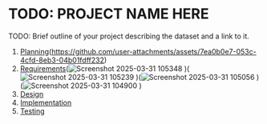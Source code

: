 # TODO: PROJECT NAME HERE

TODO: Brief outline of your project describing the dataset and a link to it.

1. [Planning](https://github.com/user-attachments/files/19534950/Planning.md)(https://github.com/user-attachments/assets/7ea0b0e7-053c-4cfd-8eb3-04b01fdff232)
2. [Requirements]([Requriements.md](https://github.com/user-attachments/files/19534997/Requriements.md)
)(![Screenshot 2025-03-31 105348](https://github.com/user-attachments/assets/694fcff5-6fee-4e64-8af6-3363cb7962c6)
)(![Screenshot 2025-03-31 105239](https://github.com/user-attachments/assets/30994052-e1f2-4b86-ac0a-1f1b3f9230b7)
)(![Screenshot 2025-03-31 105056](https://github.com/user-attachments/assets/bcdf6fb2-2ddb-45db-bace-60a85d3274fd)
)(![Screenshot 2025-03-31 104900](https://github.com/user-attachments/assets/f0555cdb-b468-4821-bffb-dd226bb911df)
)
3. [Design](https://github.com/user-attachments/files/19533475/Design.md)
4. [Implementation](docs/implementation.md)
5. [Testing](docs/testing.md)

